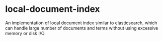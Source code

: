 # local-document-index
An implementation of local document index similar to elasticsearch, which can handle large number of documents and terms without using excessive memory or disk I/O.
